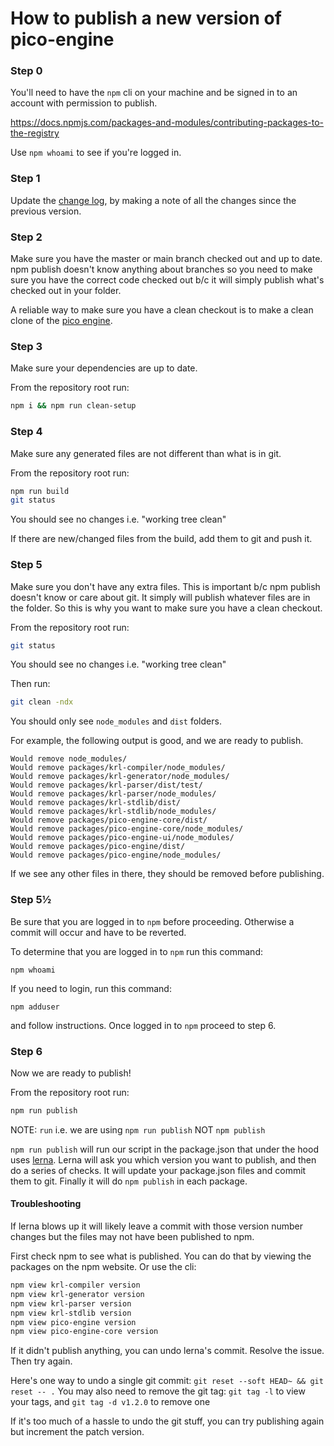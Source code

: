 # How to publish a new version of pico-engine

### Step 0

You'll need to have the `npm` cli on your machine and be signed in to an account with permission to publish.

https://docs.npmjs.com/packages-and-modules/contributing-packages-to-the-registry

Use `npm whoami` to see if you're logged in. 

### Step 1

Update the [change log](https://github.com/Picolab/pico-engine/blob/master/CHANGELOG.md),
by making a note of all the changes since the previous version.

### Step 2

Make sure you have the master or main branch checked out and up to date. npm publish doesn't know anything about branches so you need to make sure you have the correct code checked out b/c it will simply publish what's checked out in your folder.

A reliable way to make sure you have a clean checkout is to make a clean clone of the [pico engine](https://github.com/Picolab/pico-engine.git).

### Step 3

Make sure your dependencies are up to date.

From the repository root run:

```sh
npm i && npm run clean-setup
```

### Step 4

Make sure any generated files are not different than what is in git.

From the repository root run:

```sh
npm run build
git status
```

You should see no changes i.e. "working tree clean"

If there are new/changed files from the build, add them to git and push it.

### Step 5

Make sure you don't have any extra files. This is important b/c npm publish doesn't know or care about git. It simply will publish whatever files are in the folder. So this is why you want to make sure you have a clean checkout.

From the repository root run:

```sh
git status
```

You should see no changes i.e. "working tree clean"

Then run:

```sh
git clean -ndx
```

You should only see `node_modules` and `dist` folders.

For example, the following output is good, and we are ready to publish.

```
Would remove node_modules/
Would remove packages/krl-compiler/node_modules/
Would remove packages/krl-generator/node_modules/
Would remove packages/krl-parser/dist/test/
Would remove packages/krl-parser/node_modules/
Would remove packages/krl-stdlib/dist/
Would remove packages/krl-stdlib/node_modules/
Would remove packages/pico-engine-core/dist/
Would remove packages/pico-engine-core/node_modules/
Would remove packages/pico-engine-ui/node_modules/
Would remove packages/pico-engine/dist/
Would remove packages/pico-engine/node_modules/
```

If we see any other files in there, they should be removed before publishing.

### Step 5½

Be sure that you are logged in to `npm` before proceeding. Otherwise a commit will occur and have to be reverted.

To determine that you are logged in to `npm` run this command:

```
npm whoami
```

If you need to login, run this command:

```
npm adduser
```

and follow instructions. Once logged in to `npm` proceed to step 6.

### Step 6

Now we are ready to publish!

From the repository root run:

```sh
npm run publish
```

NOTE: `run` i.e. we are using `npm run publish` NOT `npm publish`

`npm run publish` will run our script in the package.json that under the hood uses [lerna](https://lerna.js.org/). Lerna will ask you which version you want to publish, and then do a series of checks. It will update your package.json files and commit them to git. Finally it will do `npm publish` in each package.

#### Troubleshooting

If lerna blows up it will likely leave a commit with those version number changes but the files may not have been published to npm.

First check npm to see what is published. You can do that by viewing the packages on the npm website. Or use the cli:

```sh
npm view krl-compiler version
npm view krl-generator version
npm view krl-parser version
npm view krl-stdlib version
npm view pico-engine version
npm view pico-engine-core version
```

If it didn't publish anything, you can undo lerna's commit. Resolve the issue. Then try again.

Here's one way to undo a single git commit: `git reset --soft HEAD~ && git reset -- .`
You may also need to remove the git tag: `git tag -l` to view your tags, and `git tag -d v1.2.0` to remove one

If it's too much of a hassle to undo the git stuff, you can try publishing again but increment the patch version.
